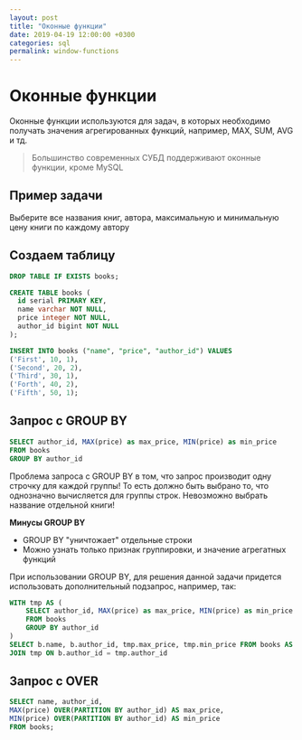 ```yaml
---
layout: post
title: "Оконные функции"
date: 2019-04-19 12:00:00 +0300
categories: sql
permalink: window-functions
---
```


# Оконные функции

Оконные функции используются для задач, в которых необходимо получать значения агрегированных функций, например, MAX, SUM, AVG и тд.

> Большинство современных CУБД поддерживают оконные функции, кроме MySQL

## Пример задачи

Выберите все названия книг, автора, максимальную и минимальную цену книги по каждому автору

## Создаем таблицу

````sql
DROP TABLE IF EXISTS books;

CREATE TABLE books (
  id serial PRIMARY KEY,
  name varchar NOT NULL,
  price integer NOT NULL,
  author_id bigint NOT NULL
);

INSERT INTO books ("name", "price", "author_id") VALUES
('First', 10, 1),
('Second', 20, 2),
('Third', 30, 1),
('Forth', 40, 2),
('Fifth', 50, 1);
````

## Запрос c GROUP BY

````sql
SELECT author_id, MAX(price) as max_price, MIN(price) as min_price
FROM books
GROUP BY author_id
````

Проблема запроса с GROUP BY в том, что запрос производит одну строчку для каждой группы! То есть должно быть выбрано то, что однозначно вычисляется для группы строк. Невозможно выбрать название отдельной книги!

**Минусы GROUP BY**

- GROUP BY "уничтожает" отдельные строки
- Можно узнать только признак группировки, и значение агрегатных функций

При использовании GROUP BY, для решения данной задачи придется использовать дополнительный подзапрос, например, так:

````sql
WITH tmp AS (
	SELECT author_id, MAX(price) as max_price, MIN(price) as min_price
	FROM books
	GROUP BY author_id
)
SELECT b.name, b.author_id, tmp.max_price, tmp.min_price FROM books AS b
JOIN tmp ON b.author_id = tmp.author_id
````

## Запрос с OVER

````sql
SELECT name, author_id,
MAX(price) OVER(PARTITION BY author_id) AS max_price,
MIN(price) OVER(PARTITION BY author_id) AS min_price
FROM books;
````